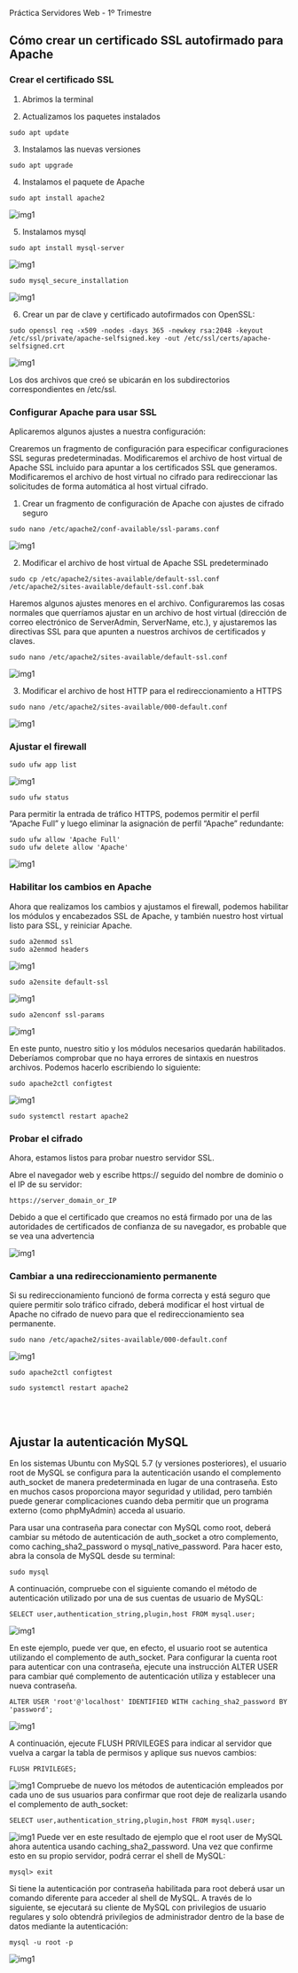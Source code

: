  Práctica Servidores Web - 1º Trimestre


## Cómo crear un certificado SSL autofirmado para Apache

### Crear el certificado SSL

1. Abrimos la terminal

2. Actualizamos los paquetes instalados
`````
sudo apt update

`````

3. Instalamos las nuevas versiones
````
sudo apt upgrade
````
4. Instalamos el paquete de Apache
`````
sudo apt install apache2
`````

![img1](https://github.com/Ivanccampos/Servicios-de-red-e-Internet/blob/86b11fc8c59f5162ed1d8f147f54630acf1e5243/AWS/aws_img/Screenshot_4.png)
<br>

5. Instalamos mysql
`````
sudo apt install mysql-server
`````

![img1](https://github.com/Ivanccampos/Servicios-de-red-e-Internet/blob/86b11fc8c59f5162ed1d8f147f54630acf1e5243/AWS/aws_img/Screenshot_5.png)

`````
sudo mysql_secure_installation
`````

![img1](https://github.com/Ivanccampos/Servicios-de-red-e-Internet/blob/86b11fc8c59f5162ed1d8f147f54630acf1e5243/AWS/aws_img/Screenshot_6.png)


6. Crear un par de clave y certificado autofirmados con OpenSSL:
````
sudo openssl req -x509 -nodes -days 365 -newkey rsa:2048 -keyout /etc/ssl/private/apache-selfsigned.key -out /etc/ssl/certs/apache-selfsigned.crt
````
![img1](https://github.com/Ivanccampos/Servicios-de-red-e-Internet/blob/86b11fc8c59f5162ed1d8f147f54630acf1e5243/AWS/aws_img/Screenshot_8.png)

Los dos archivos que creó se ubicarán en los subdirectorios correspondientes en /etc/ssl.

### Configurar Apache para usar SSL

Aplicaremos algunos ajustes a nuestra configuración:

Crearemos un fragmento de configuración para especificar configuraciones SSL seguras predeterminadas.
Modificaremos el archivo de host virtual de Apache SSL incluido para apuntar a los certificados SSL que generamos.
Modificaremos el archivo de host virtual no cifrado para redireccionar las solicitudes de forma automática al host virtual cifrado.

1. Crear un fragmento de configuración de Apache con ajustes de cifrado seguro
`````
sudo nano /etc/apache2/conf-available/ssl-params.conf
`````

![img1](https://github.com/Ivanccampos/Servicios-de-red-e-Internet/blob/86b11fc8c59f5162ed1d8f147f54630acf1e5243/AWS/aws_img/Screenshot_9.png)


2. Modificar el archivo de host virtual de Apache SSL predeterminado
`````
sudo cp /etc/apache2/sites-available/default-ssl.conf /etc/apache2/sites-available/default-ssl.conf.bak
`````
Haremos algunos ajustes menores en el archivo. Configuraremos las cosas normales que querríamos ajustar en un archivo de host virtual (dirección de correo electrónico de ServerAdmin, ServerName, etc.), y ajustaremos las directivas SSL para que apunten a nuestros archivos de certificados y claves.

`````
sudo nano /etc/apache2/sites-available/default-ssl.conf
`````

![img1](https://github.com/Ivanccampos/Servicios-de-red-e-Internet/blob/86b11fc8c59f5162ed1d8f147f54630acf1e5243/AWS/aws_img/Screenshot_11.png)


3. Modificar el archivo de host HTTP para el redireccionamiento a HTTPS
`````
sudo nano /etc/apache2/sites-available/000-default.conf
`````
![img1](https://github.com/Ivanccampos/Servicios-de-red-e-Internet/blob/86b11fc8c59f5162ed1d8f147f54630acf1e5243/AWS/aws_img/Screenshot_12.png)


### Ajustar el firewall
`````
sudo ufw app list
`````

![img1](https://github.com/Ivanccampos/Servicios-de-red-e-Internet/blob/86b11fc8c59f5162ed1d8f147f54630acf1e5243/AWS/aws_img/Screenshot_13.png)

`````
sudo ufw status
`````

Para permitir la entrada de tráfico HTTPS, podemos permitir el perfil “Apache Full” y luego eliminar la asignación de perfil “Apache” redundante:
`````
sudo ufw allow 'Apache Full'
sudo ufw delete allow 'Apache'
`````

![img1](https://github.com/Ivanccampos/Servicios-de-red-e-Internet/blob/86b11fc8c59f5162ed1d8f147f54630acf1e5243/AWS/aws_img/Screenshot_14.png)

### Habilitar los cambios en Apache

Ahora que realizamos los cambios y ajustamos el firewall, podemos habilitar los módulos y encabezados SSL de Apache, y también nuestro host virtual listo para SSL, y reiniciar Apache.

`````
sudo a2enmod ssl
sudo a2enmod headers
`````
![img1](https://github.com/Ivanccampos/Servicios-de-red-e-Internet/blob/86b11fc8c59f5162ed1d8f147f54630acf1e5243/AWS/aws_img/Screenshot_15.png)

`````
sudo a2ensite default-ssl
`````
![img1](https://github.com/Ivanccampos/Servicios-de-red-e-Internet/blob/86b11fc8c59f5162ed1d8f147f54630acf1e5243/AWS/aws_img/Screenshot_17.png)

`````
sudo a2enconf ssl-params
`````
![img1](https://github.com/Ivanccampos/Servicios-de-red-e-Internet/blob/86b11fc8c59f5162ed1d8f147f54630acf1e5243/AWS/aws_img/Screenshot_16.png)


En este punto, nuestro sitio y los módulos necesarios quedarán habilitados. Deberíamos comprobar que no haya errores de sintaxis en nuestros archivos. Podemos hacerlo escribiendo lo siguiente:
`````
sudo apache2ctl configtest
`````
![img1](https://github.com/Ivanccampos/Servicios-de-red-e-Internet/blob/86b11fc8c59f5162ed1d8f147f54630acf1e5243/AWS/aws_img/Screenshot_18.png)

`````
sudo systemctl restart apache2
`````

### Probar el cifrado

Ahora, estamos listos para probar nuestro servidor SSL.

Abre el navegador web y escribe https:// seguido del nombre de dominio o el IP de su servidor:

`````
https://server_domain_or_IP
`````
Debido a que el certificado que creamos no está firmado por una de las autoridades de certificados de confianza de su navegador, es probable que se vea una advertencia

![img1](https://github.com/Ivanccampos/Servicios-de-red-e-Internet/blob/86b11fc8c59f5162ed1d8f147f54630acf1e5243/AWS/aws_img/Screenshot_19.png)

### Cambiar a una redireccionamiento permanente

Si su redireccionamiento funcionó de forma correcta y está seguro que quiere permitir solo tráfico cifrado, deberá modificar el host virtual de Apache no cifrado de nuevo para que el redireccionamiento sea permanente. 


`````
sudo nano /etc/apache2/sites-available/000-default.conf
`````
![img1](https://github.com/Ivanccampos/Servicios-de-red-e-Internet/blob/86b11fc8c59f5162ed1d8f147f54630acf1e5243/AWS/aws_img/Screenshot_20.png)

`````
sudo apache2ctl configtest
`````

`````
sudo systemctl restart apache2
`````

<br>

<br>

## Ajustar la autenticación MySQL


En los sistemas Ubuntu con MySQL 5.7 (y versiones posteriores), el usuario root de MySQL se configura para la autenticación usando el complemento auth_socket de manera predeterminada en lugar de una contraseña. Esto en muchos casos proporciona mayor seguridad y utilidad, pero también puede generar complicaciones cuando deba permitir que un programa externo (como phpMyAdmin) acceda al usuario.

Para usar una contraseña para conectar con MySQL como root, deberá cambiar su método de autenticación de auth_socket a otro complemento, como caching_sha2_password o mysql_native_password. Para hacer esto, abra la consola de MySQL desde su terminal:

`````
sudo mysql

`````

A continuación, compruebe con el siguiente comando el método de autenticación utilizado por una de sus cuentas de usuario de MySQL:

`````
SELECT user,authentication_string,plugin,host FROM mysql.user;

`````

![img1](https://github.com/Ivanccampos/Servicios-de-red-e-Internet/blob/18a20990fc63259b630e947ce88cbec0402b6c07/AWS/autenticacion/Screenshot_1.png)

En este ejemplo, puede ver que, en efecto, el usuario root se autentica utilizando el complemento de auth_socket. Para configurar la cuenta root para autenticar con una contraseña, ejecute una instrucción ALTER USER para cambiar qué complemento de autenticación utiliza y establecer una nueva contraseña.

`````
ALTER USER 'root'@'localhost' IDENTIFIED WITH caching_sha2_password BY 'password';

`````
![img1](https://github.com/Ivanccampos/Servicios-de-red-e-Internet/blob/18a20990fc63259b630e947ce88cbec0402b6c07/AWS/autenticacion/Screenshot_2.png)

A continuación, ejecute FLUSH PRIVILEGES para indicar al servidor que vuelva a cargar la tabla de permisos y aplique sus nuevos cambios:

`````
FLUSH PRIVILEGES;
`````
![img1](https://github.com/Ivanccampos/Servicios-de-red-e-Internet/blob/18a20990fc63259b630e947ce88cbec0402b6c07/AWS/autenticacion/Screenshot_3.png)
Compruebe de nuevo los métodos de autenticación empleados por cada uno de sus usuarios para confirmar que root deje de realizarla usando el complemento de auth_socket:
`````
SELECT user,authentication_string,plugin,host FROM mysql.user;
`````
![img1](https://github.com/Ivanccampos/Servicios-de-red-e-Internet/blob/18a20990fc63259b630e947ce88cbec0402b6c07/AWS/autenticacion/Screenshot_4.png)
Puede ver en este resultado de ejemplo que el root user de MySQL ahora autentica usando caching_sha2_password. Una vez que confirme esto en su propio servidor, podrá cerrar el shell de MySQL:

`````
mysql> exit

`````
 Si tiene la autenticación por contraseña habilitada para root deberá usar un comando diferente para acceder al shell de MySQL. A través de lo siguiente, se ejecutará su cliente de MySQL con privilegios de usuario regulares y solo obtendrá privilegios de administrador dentro de la base de datos mediante la autenticación:

`````
mysql -u root -p
`````

![img1](https://github.com/Ivanccampos/Servicios-de-red-e-Internet/blob/18a20990fc63259b630e947ce88cbec0402b6c07/AWS/autenticacion/Screenshot_5.png)
